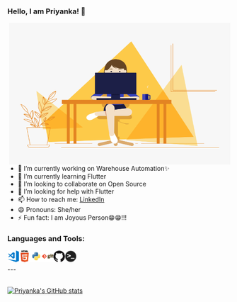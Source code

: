 ### Hello, I am Priyanka! 👋
<img align="right" alt="GIF" src="https://github.com/priyankapiba/priyankapiba/blob/main/0_K2WLMTExLyida7OR.gif" width="500" height="320" />


- 🔭 I’m currently working on Warehouse Automation✨
- 🌱 I’m currently learning Flutter
- 👯 I’m looking to collaborate on Open Source
- 🤔 I’m looking for help with Flutter
- 📫 How to reach me: [LinkedIn](www.linkedin.com/in/PriyankaSalunke)
- 😄 Pronouns: She/her
- ⚡ Fun fact: I am Joyous Person😁😁!!!
 <!-- - 💬 Ask me about ... -->

### Languages and Tools:

<img align="left" alt="Visual Studio Code" width="26px" src="https://raw.githubusercontent.com/github/explore/80688e429a7d4ef2fca1e82350fe8e3517d3494d/topics/visual-studio-code/visual-studio-code.png" />
<img align="left" alt="HTML5" width="26px" src="https://raw.githubusercontent.com/github/explore/80688e429a7d4ef2fca1e82350fe8e3517d3494d/topics/html/html.png" />
<img align="left" alt="python" width="26px" src="https://raw.githubusercontent.com/github/explore/80688e429a7d4ef2fca1e82350fe8e3517d3494d/topics/python/python.png" />
<img align="left" alt="Git" width="26px" src="https://raw.githubusercontent.com/github/explore/80688e429a7d4ef2fca1e82350fe8e3517d3494d/topics/git/git.png" />
<img align="left" alt="GitHub" width="26px" src="https://raw.githubusercontent.com/github/explore/78df643247d429f6cc873026c0622819ad797942/topics/github/github.png" />
<img align="left" alt="Terminal" width="26px" src="https://raw.githubusercontent.com/github/explore/80688e429a7d4ef2fca1e82350fe8e3517d3494d/topics/terminal/terminal.png" />

<br />
<br />
---
<br />
<br />

[![Priyanka's GitHub stats](https://github-readme-stats.vercel.app/api?username=priyankapiba&&count_private=true&&show_icons=true)](https://github.com/anuraghazra/github-readme-stats)
